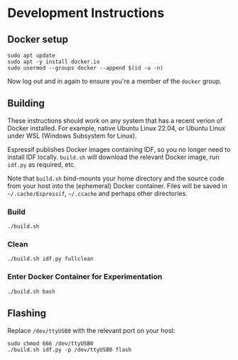 # Development Instructions

## Docker setup

```shell
sudo apt update
sudo apt -y install docker.io
sudo usermod --groups docker --append $(id -u -n)
```

Now log out and in again to ensure you're a member of the `docker` group.

## Building

These instructions should work on any system that has a recent verion of
Docker installed. For example, native Ubuntu Linux 22.04, or Ubuntu Linux
under WSL (Windows Subsystem for Linux).

Espressif publishes Docker images containing IDF, so you no longer need to
install IDF locally. `build.sh` will download the relevant Docker image, run
`idf.py` as required, etc.

Note that `build.sh` bind-mounts your home directory and the source code from
your host into the (ephemeral) Docker container. Files will be saved in
`~/.cache/Espressif`, `~/.ccache` and perhaps other directories.

### Build

```shell
./build.sh
```

### Clean

```shell
./build.sh idf.py fullclean
```

### Enter Docker Container for Experimentation

```shell
./build.sh bash
```

## Flashing

Replace `/dev/ttyUSB0` with the relevant port on your host:

```shell
sudo chmod 666 /dev/ttyUSB0
./build.sh idf.py -p /dev/ttyUSB0 flash
```
